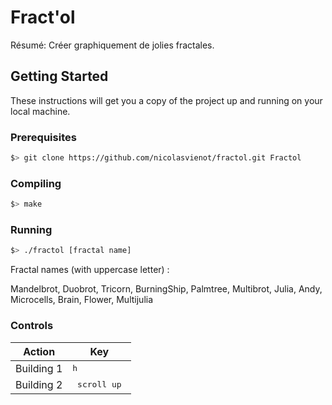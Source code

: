 # Fract'ol

Résumé: Créer graphiquement de jolies fractales.

## Getting Started

These instructions will get you a copy of the project up and running on your local machine.

### Prerequisites

```bash
$> git clone https://github.com/nicolasvienot/fractol.git Fractol
```

### Compiling

```bash
$> make
```

### Running

```bash
$> ./fractol [fractal name]
```

Fractal names (with uppercase letter) :

Mandelbrot, Duobrot, Tricorn, BurningShip, Palmtree, Multibrot, Julia, Andy, Microcells, Brain, Flower, Multijulia

### Controls

Action | Key
---------------------- | ---------
Building 1 | <kbd>h</kbd>
Building 2 | <kbd>&nbsp;scroll up&nbsp;</kbd>
